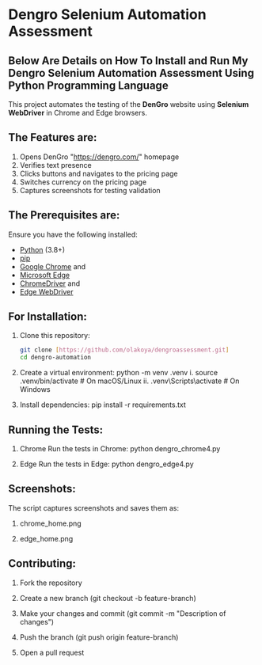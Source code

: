#  Dengro Selenium Automation Assessment

## Below Are Details on How To Install and Run My Dengro Selenium Automation Assessment Using Python Programming Language

This project automates the testing of the **DenGro** website using **Selenium WebDriver** in Chrome and Edge browsers.

## **The Features are:**
1. Opens DenGro "https://dengro.com/" homepage
2. Verifies text presence
3. Clicks buttons and navigates to the pricing page
4. Switches currency on the pricing page
5. Captures screenshots for testing validation

## **The Prerequisites are:**
Ensure you have the following installed:
- [Python](https://www.python.org/downloads/) (3.8+)
- [pip](https://pip.pypa.io/en/stable/installation/)
- [Google Chrome](https://www.google.com/chrome/) and
- [Microsoft Edge](https://www.microsoft.com/en-us/edge)
- [ChromeDriver](https://sites.google.com/chromium.org/driver/) and
- [Edge WebDriver](https://developer.microsoft.com/en-us/microsoft-edge/tools/webdriver/)

## **For Installation:**
1. Clone this repository:
   ```sh
   git clone [https://github.com/olakoya/dengroassessment.git]
   cd dengro-automation
   
2. Create a virtual environment:
   python -m venv .venv
  i. source .venv/bin/activate  # On macOS/Linux
  ii. .venv\Scripts\activate     # On Windows

3. Install dependencies:
   pip install -r requirements.txt
   
## **Running the Tests:**
1. Chrome
Run the tests in Chrome: python dengro_chrome4.py

3. Edge
Run the tests in Edge: python dengro_edge4.py

## **Screenshots:**
The script captures screenshots and saves them as:
1. chrome_home.png

2. edge_home.png

## **Contributing:**
1. Fork the repository
   
2. Create a new branch (git checkout -b feature-branch)
   
3. Make your changes and commit (git commit -m "Description of changes")
   
4. Push the branch (git push origin feature-branch)
   
5. Open a pull request

